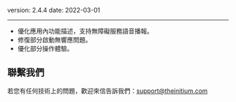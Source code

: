 version: 2.4.4
date: 2022-03-01

---

- 優化應用內功能描述，支持無障礙服務語音播報。
- 修復部分啟動無響應問題。
- 優化部分操作體驗。

## 聯繫我們

若您有任何技術上的問題，歡迎來信告訴我們：[support@theinitium.com](mailto:support@theinitium.com)